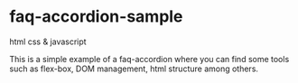 # faq-accordion-sample
html css &amp; javascript

This is a simple example of a faq-accordion where you can find some tools such as flex-box, DOM management, html structure among others.
